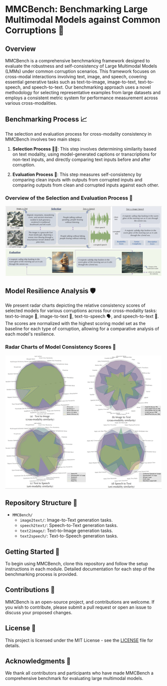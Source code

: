 # MMCBench: Benchmarking Large Multimodal Models against Common Corruptions 🚀

## Overview

MMCBench is a comprehensive benchmarking framework designed to evaluate the robustness and self-consistency of Large Multimodal Models (LMMs) under common corruption scenarios. This framework focuses on cross-modal interactions involving text, image, and speech, covering essential generative tasks such as text-to-image, image-to-text, text-to-speech, and speech-to-text. Our benchmarking approach uses a novel methodology for selecting representative examples from large datasets and employs a consistent metric system for performance measurement across various cross-modalities.

## Benchmarking Process 📈

The selection and evaluation process for cross-modality consistency in MMCBench involves two main steps:

1. **Selection Process** 🕵️‍♂️: This step involves determining similarity based on text modality, using model-generated captions or transcriptions for non-text inputs, and directly comparing text inputs before and after corruption.

2. **Evaluation Process** 📝: This step measures self-consistency by comparing clean inputs with outputs from corrupted inputs and comparing outputs from clean and corrupted inputs against each other.

### Overview of the Selection and Evaluation Process 📌

![Selection and Evaluation Process](figs/mmcbench.png)

## Model Resilience Analysis 🛡️

We present radar charts depicting the relative consistency scores of selected models for various corruptions across four cross-modality tasks: text-to-image 🎨, image-to-text 📜, text-to-speech 🗣️, and speech-to-text 📝. The scores are normalized with the highest scoring model set as the baseline for each type of corruption, allowing for a comparative analysis of each model's resilience.

### Radar Charts of Model Consistency Scores 🎯

![Radar Charts](figs/radar.png)

## Repository Structure 📂

- `MMCBench/`
  - `image2text/`: Image-to-Text generation tasks.
  - `speech2text/`: Speech-to-Text generation tasks.
  - `text2image/`: Text-to-Image generation tasks.
  - `text2speech/`: Text-to-Speech generation tasks.

## Getting Started 🚦

To begin using MMCBench, clone this repository and follow the setup instructions in each module. Detailed documentation for each step of the benchmarking process is provided.

## Contributions 👐

MMCBench is an open-source project, and contributions are welcome. If you wish to contribute, please submit a pull request or open an issue to discuss your proposed changes.

## License 📄

This project is licensed under the MIT License - see the [LICENSE](LICENSE) file for details.

## Acknowledgments 🎉

We thank all contributors and participants who have made MMCBench a comprehensive benchmark for evaluating large multimodal models.